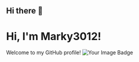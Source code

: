 ## Hi there 👋

<!--
**Marky3012/Marky3012** is a ✨ _special_ ✨ repository because its `README.md` (this file) appears on your GitHub profile.

Here are some ideas to get you started:

- 🔭 I’m currently working on ...
- 🌱 I’m currently learning ...
- 👯 I’m looking to collaborate on ...
- 🤔 I’m looking for help with ...
- 💬 Ask me about ...
- 📫 How to reach me: ...
- 😄 Pronouns: ...
- ⚡ Fun fact: ...
-->


# Hi, I'm Marky3012!

Welcome to my GitHub profile!
<img src="https://tryhackme-badges.s3.amazonaws.com/MARCUS.png" alt="Your Image Badge" />
